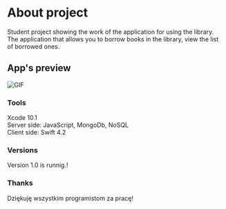 # About project
Student project showing the work of the application for using the library.
The application that allows you to borrow books in the library, view the list of borrowed ones.

## App's preview
![GIF](http://g.recordit.co/E1Tf748Gh8.gif)
### Tools
Xcode 10.1 <br/>
Server side: JavaScript, MongoDb, NoSQL <br/>
Client side: Swift 4.2 <br/>

### Versions
Version 1.0 is runnig.!

### Thanks
Dziękuję wszystkim programistom za pracę!
